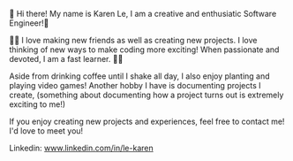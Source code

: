 👾 Hi there! My name is Karen Le, I am a creative and enthusiatic Software Engineer!👾 

👩‍💻 I love making new friends as well as creating new projects. I love thinking of new ways to make coding more exciting! 
When passionate and devoted, I am a fast learner. 👩‍💻

Aside from drinking coffee until I shake all day, I also enjoy planting and playing video games! Another hobby I have is documenting projects I create, 
(something about documenting how a project turns out is extremely exciting to me!)

If you enjoy creating new projects and experiences, feel free to contact me! I'd love to meet you!

Linkedin: www.linkedin.com/in/le-karen 

